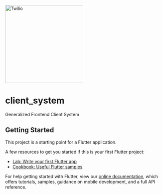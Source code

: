 
<img  src="https://github.com/jesseburstrom/client_system/tree/master/assets/images/yatzy_landscape2.jpg"  alt="Twilio"  width="250"  />

# client_system

Generalized Frontend Client System

## Getting Started

This project is a starting point for a Flutter application.

A few resources to get you started if this is your first Flutter project:

- [Lab: Write your first Flutter app](https://flutter.dev/docs/get-started/codelab)
- [Cookbook: Useful Flutter samples](https://flutter.dev/docs/cookbook)

For help getting started with Flutter, view our
[online documentation](https://flutter.dev/docs), which offers tutorials,
samples, guidance on mobile development, and a full API reference.
